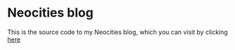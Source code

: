 # Neocities blog
This is the source code to my Neocities blog, which you can visit by clicking [here](https://Caetano.neocities.org)
